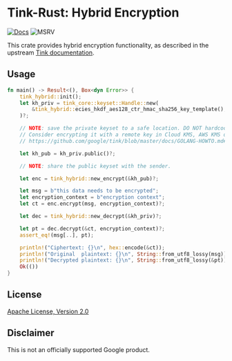 # Tink-Rust: Hybrid Encryption

[![Docs](https://img.shields.io/badge/docs-rust-brightgreen?style=for-the-badge)](https://docs.rs/tink-hybrid)
![MSRV](https://img.shields.io/badge/rustc-1.65+-yellow?style=for-the-badge)

This crate provides hybrid encryption functionality, as described in the upstream
[Tink documentation](https://github.com/google/tink/blob/master/docs/PRIMITIVES.md#hybrid-encryption).

## Usage

<!-- prettier-ignore-start -->
[embedmd]:# (../examples/hybrid/src/main.rs Rust /fn main/ /^}/)
```Rust
fn main() -> Result<(), Box<dyn Error>> {
    tink_hybrid::init();
    let kh_priv = tink_core::keyset::Handle::new(
        &tink_hybrid::ecies_hkdf_aes128_ctr_hmac_sha256_key_template(),
    )?;

    // NOTE: save the private keyset to a safe location. DO NOT hardcode it in source code.
    // Consider encrypting it with a remote key in Cloud KMS, AWS KMS or HashiCorp Vault.  See
    // https://github.com/google/tink/blob/master/docs/GOLANG-HOWTO.md#storing-and-loading-existing-keysets.

    let kh_pub = kh_priv.public()?;

    // NOTE: share the public keyset with the sender.

    let enc = tink_hybrid::new_encrypt(&kh_pub)?;

    let msg = b"this data needs to be encrypted";
    let encryption_context = b"encryption context";
    let ct = enc.encrypt(msg, encryption_context)?;

    let dec = tink_hybrid::new_decrypt(&kh_priv)?;

    let pt = dec.decrypt(&ct, encryption_context)?;
    assert_eq!(msg[..], pt);

    println!("Ciphertext: {}\n", hex::encode(&ct));
    println!("Original  plaintext: {}\n", String::from_utf8_lossy(msg));
    println!("Decrypted plaintext: {}\n", String::from_utf8_lossy(&pt));
    Ok(())
}
```
<!-- prettier-ignore-end -->

## License

[Apache License, Version 2.0](http://www.apache.org/licenses/LICENSE-2.0)

## Disclaimer

This is not an officially supported Google product.
